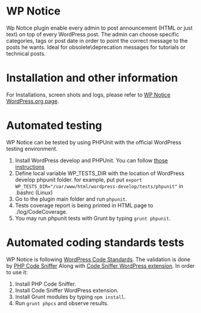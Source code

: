 # WP Notice

Wp Notice plugin enable every admin to post announcement (HTML or just text) on top of every WordPress post.
The admin can choose specific categories, tags or post date in order to point the correct message to the posts he wants.
Ideal for obsolete\deprecation messages for tutorials or technical posts.

# Installation and other information

For Installations, screen shots and logs, please refer to [WP Notice WordPress.org page](https://wordpress.org/plugins/wp-notice/). 

# Automated testing

WP Notice can be tested by using PHPUnit with the official WordPress testing environment.

1. Install WordPress develop and PHPUnit. You can follow [those instructions](https://make.wordpress.org/core/handbook/testing/automated-testing/)
2. Define local variable WP_TESTS_DIR with the location of WordPress develop phpunit folder. for example, put
put `export WP_TESTS_DIR="/var/www/html/wordpress-develop/tests/phpunit"` in .bashrc (Linux)
3. Go to the plugin main folder and run `phpunit`.
4. Tests coverage report is being printed in HTML page to ./log/CodeCoverage.
5. You may run phpunit tests with Grunt by typing `grunt phpunit`.

# Automated coding standards tests

WP Notice is following [WordPress Code Standards](https://codex.wordpress.org/WordPress_Coding_Standards). 
The validation is done by [PHP Code Sniffer](https://github.com/squizlabs/PHP_CodeSniffer) Along with [Code Sniffer WordPress extension](https://github.com/WordPress-Coding-Standards/WordPress-Coding-Standards).
In order to use it:

1. Install PHP Code Sniffer.
2. Install Code Sniffer WordPress extension.
3. Install Grunt modules by typing `npm install`.
4. Run `grunt phpcs` and observe results.

